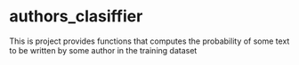 # authors_clasiffier
This is project provides functions that computes the probability of some text to be written by some author in the training dataset
